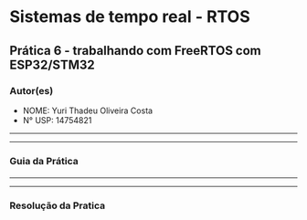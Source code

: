 # Sistemas de tempo real - RTOS

## Prática 6 - trabalhando com FreeRTOS com ESP32/STM32

### Autor(es)

- NOME: Yuri Thadeu Oliveira Costa
- N° USP: 14754821

***
***

### Guia da Prática

####

***
***

### Resolução da Pratica
